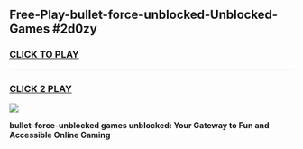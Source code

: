 
## Free-Play-bullet-force-unblocked-Unblocked-Games #2d0zy
<h3>
<a href="https://news.freeplayer.one?title=bullet-force-unblocked&ref=8M">CLICK TO PLAY</a></h3>
<hr>

<h3>
<a href="https://news.freeplayer.one?title=bullet-force-unblocked&ref=8M">CLICK 2 PLAY</a>
  
</h3>

<a href="https://news.freeplayer.one?title=bullet-force-unblocked&ref=8M"><img src="https://clearcache.store/games.png"></a>


**bullet-force-unblocked games unblocked: Your Gateway to Fun and Accessible Online Gaming**
